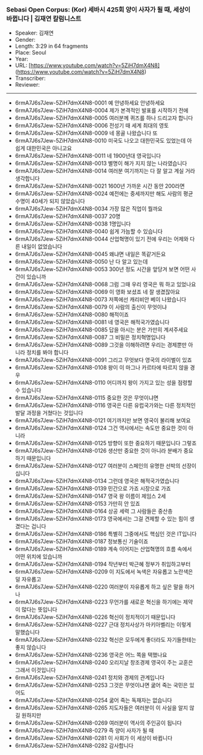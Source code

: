 ### Sebasi Open Corpus: (Kor) 세바시 425회 양이 사자가 될 때, 세상이 바뀝니다 | 김재연 칼럼니스트

- Speaker: 김재연
- Gender: 
- Length: 3:29 in 64 fragments
- Place: Seoul
- Year: 
- URL: [https://www.youtube.com/watch?v=5ZiH7dmX4N8] (https://www.youtube.com/watch?v=5ZiH7dmX4N8)
- Transcriber: 
- Reviewer: 

---

- 6rmA7J6s7Jew-5ZiH7dmX4N8-0001 예 안녕하세요 안녕하세요
- 6rmA7J6s7Jew-5ZiH7dmX4N8-0004 제가 본격적인 발표를 시작하기 전에
- 6rmA7J6s7Jew-5ZiH7dmX4N8-0005 여러분께 퀴즈를 하나 드리고자 합니다
- 6rmA7J6s7Jew-5ZiH7dmX4N8-0006 전성기 때 세계 최대의 영토
- 6rmA7J6s7Jew-5ZiH7dmX4N8-0009 네 몽골 나왔습니다 또
- 6rmA7J6s7Jew-5ZiH7dmX4N8-0010 미국도 나오고 대한민국도 있었는데 아쉽게 대한민국은 아니고요
- 6rmA7J6s7Jew-5ZiH7dmX4N8-0011 네 1900년대 영국입니다
- 6rmA7J6s7Jew-5ZiH7dmX4N8-0013 별명이 해가 지지 않는 나라였습니다
- 6rmA7J6s7Jew-5ZiH7dmX4N8-0014 여러분 여기까지는 다 잘 알고 계실 거라 생각합니다
- 6rmA7J6s7Jew-5ZiH7dmX4N8-0021 1600년 가까운 시간 동안 200라면
- 6rmA7J6s7Jew-5ZiH7dmX4N8-0024 예전에는 중세까지만 해도 사람의 평균 수명이 40세가 되지 않았습니다
- 6rmA7J6s7Jew-5ZiH7dmX4N8-0034 가장 많은 직업이 뭘까요
- 6rmA7J6s7Jew-5ZiH7dmX4N8-0037 20명
- 6rmA7J6s7Jew-5ZiH7dmX4N8-0038 1명입니다
- 6rmA7J6s7Jew-5ZiH7dmX4N8-0040 쉽게 가늠할 수 있습니다
- 6rmA7J6s7Jew-5ZiH7dmX4N8-0044 산업혁명이 있기 전에 우리는 어제와 다른 내일이 없었습니다
- 6rmA7J6s7Jew-5ZiH7dmX4N8-0045 왜냐면 내일은 똑같거든요
- 6rmA7J6s7Jew-5ZiH7dmX4N8-0050 난 다 알고 있는데
- 6rmA7J6s7Jew-5ZiH7dmX4N8-0053 300년 정도 시간을 앞당겨 보면 어떤 사건이 있습니까
- 6rmA7J6s7Jew-5ZiH7dmX4N8-0068 그럼 그때 우리 영국은 뭐 하고 있었나요
- 6rmA7J6s7Jew-5ZiH7dmX4N8-0069 이 영화 보셨죠 네 잘 생겼잖아요
- 6rmA7J6s7Jew-5ZiH7dmX4N8-0073 저쪽에선 캐리비안 베이 나왔습니다
- 6rmA7J6s7Jew-5ZiH7dmX4N8-0079 이 사람의 출신이 무엇이냐
- 6rmA7J6s7Jew-5ZiH7dmX4N8-0080 해적이죠
- 6rmA7J6s7Jew-5ZiH7dmX4N8-0081 네 영국은 해적국가였습니다
- 6rmA7J6s7Jew-5ZiH7dmX4N8-0085 답을 아시는 분은 가만히 계셔주세요
- 6rmA7J6s7Jew-5ZiH7dmX4N8-0087 그 비밀은 정치혁명입니다
- 6rmA7J6s7Jew-5ZiH7dmX4N8-0089 그것을 이해하려면 우리는 경제뿐만 아니라 정치를 봐야 합니다
- 6rmA7J6s7Jew-5ZiH7dmX4N8-0091 그리고 무엇보다 영국의 라이벌이 있죠
- 6rmA7J6s7Jew-5ZiH7dmX4N8-0108 왕이 이 마그나 카르타에 따르지 않을 경우
- 6rmA7J6s7Jew-5ZiH7dmX4N8-0110 어디까지 왕이 가지고 있는 성을 점령할 수 있습니다
- 6rmA7J6s7Jew-5ZiH7dmX4N8-0115 중요한 것은 무엇이냐면
- 6rmA7J6s7Jew-5ZiH7dmX4N8-0116 영국은 다른 유럽국가와는 다른 정치적인 발달 과정을 거쳤다는 것입니다
- 6rmA7J6s7Jew-5ZiH7dmX4N8-0121 여기까지만 보면 영국이 불리해 보여요
- 6rmA7J6s7Jew-5ZiH7dmX4N8-0124 그건 역사에서는 속도만 중요한 것이 아니라
- 6rmA7J6s7Jew-5ZiH7dmX4N8-0125 방향이 또한 중요하기 때문입니다 그렇죠
- 6rmA7J6s7Jew-5ZiH7dmX4N8-0126 생산만 중요한 것이 아니라 분배가 중요하기 때문입니다
- 6rmA7J6s7Jew-5ZiH7dmX4N8-0127 여러분이 스페인의 유명한 선박의 선장이십니다
- 6rmA7J6s7Jew-5ZiH7dmX4N8-0134 그런데 영국은 해적국가였습니다
- 6rmA7J6s7Jew-5ZiH7dmX4N8-0139 민간으로 가죠 시장으로 가죠
- 6rmA7J6s7Jew-5ZiH7dmX4N8-0147 영국 왕 이름이 제임스 2세
- 6rmA7J6s7Jew-5ZiH7dmX4N8-0153 가만히 안 있죠
- 6rmA7J6s7Jew-5ZiH7dmX4N8-0164 상공 세력 그 사람들은 중산층
- 6rmA7J6s7Jew-5ZiH7dmX4N8-0173 영국에서는 그걸 견제할 수 있는 힘이 생겼다는 겁니다
- 6rmA7J6s7Jew-5ZiH7dmX4N8-0186 특별히 그중에서도 핵심인 것은 IT입니다
- 6rmA7J6s7Jew-5ZiH7dmX4N8-0187 정보통신 기술이죠
- 6rmA7J6s7Jew-5ZiH7dmX4N8-0189 계속 이어지는 산업혁명의 흐름 속에서 어떤 위치에 있습니까
- 6rmA7J6s7Jew-5ZiH7dmX4N8-0194 작년부터 박근혜 정부가 취임하고부터
- 6rmA7J6s7Jew-5ZiH7dmX4N8-0209 이 지도에서 녹색은 자유롭고 노란색은 덜 자유롭고
- 6rmA7J6s7Jew-5ZiH7dmX4N8-0220 여러분이 자유롭게 하고 싶은 말을 하거나
- 6rmA7J6s7Jew-5ZiH7dmX4N8-0223 무언가를 새로운 혁신을 하기에는 제약이 많다는 뜻입니다
- 6rmA7J6s7Jew-5ZiH7dmX4N8-0226 혁신이 정치적이기 때문입니다
- 6rmA7J6s7Jew-5ZiH7dmX4N8-0227 근대 정치사상가 마키아벨리는 이렇게 말했습니다
- 6rmA7J6s7Jew-5ZiH7dmX4N8-0232 혁신은 모두에게 좋더라도 자기들한테는 좋지 않습니다
- 6rmA7J6s7Jew-5ZiH7dmX4N8-0236 영국은 어느 쪽을 택했나요
- 6rmA7J6s7Jew-5ZiH7dmX4N8-0240 오리지날 창조경제 영국이 주는 교훈은 그래서 이것입니다
- 6rmA7J6s7Jew-5ZiH7dmX4N8-0241 정치와 경제의 관계입니다
- 6rmA7J6s7Jew-5ZiH7dmX4N8-0253 그것은 무엇이냐면 굶어 죽는 국민은 있어도
- 6rmA7J6s7Jew-5ZiH7dmX4N8-0254 굶어 죽는 독재자는 없습니다
- 6rmA7J6s7Jew-5ZiH7dmX4N8-0265 지도자들은 여러분이 이 사실을 알지 않길 원하지만
- 6rmA7J6s7Jew-5ZiH7dmX4N8-0269 여러분이 역사의 주인공이 됩니다
- 6rmA7J6s7Jew-5ZiH7dmX4N8-0279 즉 양이 사자가 될 때
- 6rmA7J6s7Jew-5ZiH7dmX4N8-0281 이 사회가 이 세상이 바뀝니다
- 6rmA7J6s7Jew-5ZiH7dmX4N8-0282 감사합니다
